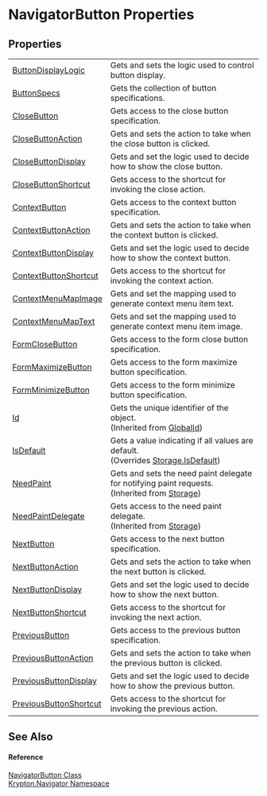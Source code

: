 # NavigatorButton Properties




## Properties
<table>
<tr>
<td><a href="c8a67225-a1f5-41e7-cb51-cd712a0fe2ab.md">ButtonDisplayLogic</a></td>
<td>Gets and sets the logic used to control button display.</td></tr>
<tr>
<td><a href="54439766-0f1f-b569-4dca-3ed4b3c2145e.md">ButtonSpecs</a></td>
<td>Gets the collection of button specifications.</td></tr>
<tr>
<td><a href="d6cf295f-44df-605c-ea50-a6e4bc48a862.md">CloseButton</a></td>
<td>Gets access to the close button specification.</td></tr>
<tr>
<td><a href="f42c6b6e-a0c4-4161-c40c-b1e2437b6e29.md">CloseButtonAction</a></td>
<td>Gets and sets the action to take when the close button is clicked.</td></tr>
<tr>
<td><a href="6803020d-1cb3-d7f6-1643-ddf758e3764b.md">CloseButtonDisplay</a></td>
<td>Gets and set the logic used to decide how to show the close button.</td></tr>
<tr>
<td><a href="6f36f9e6-68a2-e7cb-80af-6daccd42d5d8.md">CloseButtonShortcut</a></td>
<td>Gets access to the shortcut for invoking the close action.</td></tr>
<tr>
<td><a href="088c02bf-8e2a-02c7-f8e8-9b70bd9a073f.md">ContextButton</a></td>
<td>Gets access to the context button specification.</td></tr>
<tr>
<td><a href="08ec06b6-d632-dde1-ac59-3531d183cd20.md">ContextButtonAction</a></td>
<td>Gets and sets the action to take when the context button is clicked.</td></tr>
<tr>
<td><a href="a9c5dec3-311c-1918-e30e-1a8068d7c8e9.md">ContextButtonDisplay</a></td>
<td>Gets and set the logic used to decide how to show the context button.</td></tr>
<tr>
<td><a href="5578e074-88db-80ae-3add-40bebcde3990.md">ContextButtonShortcut</a></td>
<td>Gets access to the shortcut for invoking the context action.</td></tr>
<tr>
<td><a href="ee507a30-0f75-6bde-3573-76a46e412507.md">ContextMenuMapImage</a></td>
<td>Gets and set the mapping used to generate context menu item text.</td></tr>
<tr>
<td><a href="262cc838-ecb0-7c83-8361-42767f9742b0.md">ContextMenuMapText</a></td>
<td>Gets and set the mapping used to generate context menu item image.</td></tr>
<tr>
<td><a href="e42873c8-23fb-60f2-c987-026c0f4bf206.md">FormCloseButton</a></td>
<td>Gets access to the form close button specification.</td></tr>
<tr>
<td><a href="59d8c503-38ff-c706-a41a-c199989809e6.md">FormMaximizeButton</a></td>
<td>Gets access to the form maximize button specification.</td></tr>
<tr>
<td><a href="5c7d6071-9541-e2da-6da5-b841750b6188.md">FormMinimizeButton</a></td>
<td>Gets access to the form minimize button specification.</td></tr>
<tr>
<td><a href="71a6846f-bfb6-fb58-b361-6b43ae0583a8.md">Id</a></td>
<td>Gets the unique identifier of the object.<br />(Inherited from <a href="9ef2ca3a-e03e-8927-105a-2f9a6fbdf849.md">GlobalId</a>)</td></tr>
<tr>
<td><a href="cc6b3e44-8758-47ab-8a81-54bde0a2c89e.md">IsDefault</a></td>
<td>Gets a value indicating if all values are default.<br />(Overrides <a href="bbc0e831-9474-3bce-65dc-0625d793d8c1.md">Storage.IsDefault</a>)</td></tr>
<tr>
<td><a href="097a0f47-e60c-4bf7-802c-8391c6d8feff.md">NeedPaint</a></td>
<td>Gets and sets the need paint delegate for notifying paint requests.<br />(Inherited from <a href="8406cf55-79a3-e579-4094-be084e489431.md">Storage</a>)</td></tr>
<tr>
<td><a href="879ca7f2-32c5-8581-44f2-c7aee6491db2.md">NeedPaintDelegate</a></td>
<td>Gets access to the need paint delegate.<br />(Inherited from <a href="8406cf55-79a3-e579-4094-be084e489431.md">Storage</a>)</td></tr>
<tr>
<td><a href="902f59b4-619c-c83c-cc4a-495fdc293565.md">NextButton</a></td>
<td>Gets access to the next button specification.</td></tr>
<tr>
<td><a href="fdccd108-4c65-b226-a22d-59fde7a9aa3b.md">NextButtonAction</a></td>
<td>Gets and sets the action to take when the next button is clicked.</td></tr>
<tr>
<td><a href="2a7196d1-0792-7e7b-3e6f-92826412610c.md">NextButtonDisplay</a></td>
<td>Gets and set the logic used to decide how to show the next button.</td></tr>
<tr>
<td><a href="526cf78d-58c9-4377-37ec-31ad7b0a0eee.md">NextButtonShortcut</a></td>
<td>Gets access to the shortcut for invoking the next action.</td></tr>
<tr>
<td><a href="18e2ac0c-3e04-43b4-2917-0d38c45dfc29.md">PreviousButton</a></td>
<td>Gets access to the previous button specification.</td></tr>
<tr>
<td><a href="ef6ca9ef-e33e-42e4-6e1e-d7de357e2a6f.md">PreviousButtonAction</a></td>
<td>Gets and sets the action to take when the previous button is clicked.</td></tr>
<tr>
<td><a href="1801203f-d5ad-47b4-44bf-9df8f0c10ada.md">PreviousButtonDisplay</a></td>
<td>Gets and set the logic used to decide how to show the previous button.</td></tr>
<tr>
<td><a href="85acaaaf-11b9-2e3a-8102-c7059bda6949.md">PreviousButtonShortcut</a></td>
<td>Gets access to the shortcut for invoking the previous action.</td></tr>
</table>

## See Also


#### Reference
<a href="b5789161-5ec6-c628-89dc-1f832a858116.md">NavigatorButton Class</a>  
<a href="a21ac074-d119-3dc6-bd1c-d3a12c0128bc.md">Krypton.Navigator Namespace</a>  
